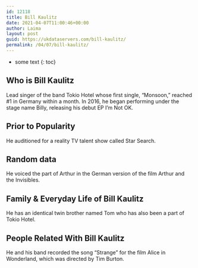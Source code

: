 ```yaml
---
id: 12118
title: Bill Kaulitz
date: 2021-04-07T11:00:46+00:00
author: Laima
layout: post
guid: https://ukdataservers.com/bill-kaulitz/
permalink: /04/07/bill-kaulitz/
---
```


* some text
{: toc}


## Who is Bill Kaulitz
                  
                  
                  
Lead singer of the band Tokio Hotel whose first single, &#8220;Monsoon,&#8221; reached #1 in Germany within a month. In 2016, he began performing under the stage name Billy, releasing his debut EP I&#8217;m Not OK.
                  
              
            
              
            
                
                
                
## Prior to Popularity
                  
                  
                  
He auditioned for a reality TV talent show called Star Search.
                  
              
            
              
            
                
                
                
## Random data
                  
                  
                  
He voiced the part of Arthur in the German version of the film Arthur and the Invisibles.
                  
              
            
              
            
                
                
                
## Family & Everyday Life of Bill Kaulitz
                  
                  
                  
He has an identical twin brother named Tom who has also been a part of Tokio Hotel.
                  
              
            
              
            
                
                
                
## People Related With Bill Kaulitz
                  
                  
                  
He and his band recorded the song &#8220;Strange&#8221; for the film Alice in Wonderland, which was directed by Tim Burton.
                  
              
            
              
            
                
              
            
              
              
            
            
              
            
          
          
          